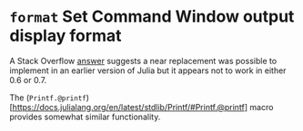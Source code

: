 # `format` Set Command Window output display format

A Stack Overflow [answer](https://stackoverflow.com/a/24593139/633083) suggests a near replacement was possible to implement in an earlier version of Julia but it appears not to work in either 0.6 or 0.7.

The (`Printf.@printf`)[https://docs.julialang.org/en/latest/stdlib/Printf/#Printf.@printf] macro provides somewhat similar functionality.